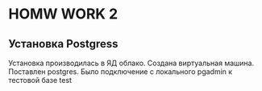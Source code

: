 # HOMW WORK 2
## Установка Postgress

Установка производилась в ЯД облако. Создана виртуальная машина. Поставлен postgres.
Было подключение с локального pgadmin к тестовой базе test





